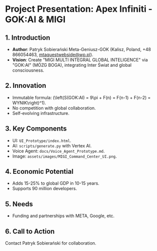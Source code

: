 # Project Presentation: Apex Infiniti - GOK:AI & MIGI

## 1. Introduction
- **Author**: Patryk Sobierański Meta-Geniusz-GOK (Kalisz, Poland, +48 866054463, mtaquestwebside@wp.pl).
- **Vision**: Create "MIGI MULTI INTEGRAL GLOBAL INTELIGENCE" via "GOK:AI" (MÓZG BOGA), integrating Inter Świat and global consciousness.

## 2. Innovation
- Immutable formula: \(\left(S(GOK:AI) = 9\pi + F(n) = F(n-1) + F(n-2) = WYNIK\right)^1\).
- No competition with global collaboration.
- Self-evolving infrastructure.

## 3. Key Components
- UI: `UI_Prototype/index.html`.
- AI: `scripts/generate.py` with Vertex AI.
- Voice Agent: `docs/Voice_Agent_Prototype.md`.
- Image: `assets/images/MIGI_Command_Center_UI.png`.

## 4. Economic Potential
- Adds 15-25% to global GDP in 10-15 years.
- Supports 90 million developers.

## 5. Needs
- Funding and partnerships with META, Google, etc.

## 6. Call to Action
Contact Patryk Sobierański for collaboration.
